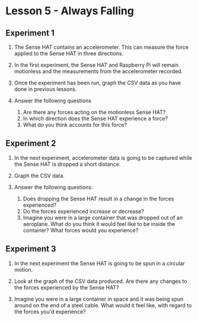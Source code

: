 # Lesson 5 - Always Falling

## Experiment 1

1. The Sense HAT contains an accelerometer. This can measure the force applied to the Sense HAT in three directions.

2. In the first experiment, the Sense HAT and Raspberry Pi will remain motionless and the measurements from the accelerometer recorded.

3. Once the experiment has been run, graph the CSV data as you have done in previous lessons.

4. Answer the following questions
	1. Are there any forces acting on the motionless Sense HAT?
	2. In which direction does the Sense HAT experience a force?
	3. What do you think accounts for this force?

## Experiment 2

1. In the next experiment, accelerometer data is going to be captured while the Sense HAT is dropped a short distance.

2. Graph the CSV data.

3. Answer the following questions:
	1. Does dropping the Sense HAT result in a change in the forces experienced?
	2. Do the forces experienced increase or decrease?
	3. Imagine you were in a large container that was dropped out of an aeroplane. What do you think it would feel like to be inside the container? What forces would you experience?

## Experiment 3

1. In the next experiment the Sense HAT is going to be spun in a circular motion.

2. Look at the graph of the CSV data produced. Are there any changes to the forces experienced by the Sense HAT?

3. Imagine you were in a large container in space and it was being spun around on the end of a steel cable. What would it feel like, with regard to the forces you'd experience?

